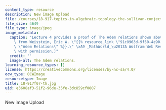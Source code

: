 ```yaml
---
content_type: resource
description: New image Upload
file: /courses/18-917-topics-in-algebraic-topology-the-sullivan-conjecture-fall-2007/e3608af351f296de35fe3dc859cf0807_18-917f07-th.jpg
file_size: 4649
file_type: image/jpeg
image_metadata:
  caption: "Lecture 4 provides a proof of The Adem relations shown above. (Image adapted\
    \ from Weisstein, Eric W. \"{{% resource_link \"91c0963d-9f50-4e90-ad31-7e4b17c09ce6\"\
    \ \"Adem Relations\" %}}.\" \xA9 _MathWorld_\u2013A Wolfram Web Resource. Used\
    \ with permission.)"
  credit: ''
  image-alt: The Adem relations.
learning_resource_types: []
license: https://creativecommons.org/licenses/by-nc-sa/4.0/
ocw_type: OCWImage
resourcetype: Image
title: 18-917f07-th.jpg
uid: e3608af3-51f2-96de-35fe-3dc859cf0807
---
```

New image Upload